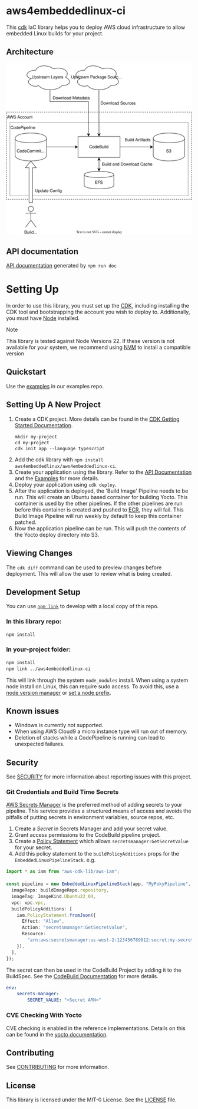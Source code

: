 # aws4embeddedlinux-ci

This [cdk](https://github.com/aws/aws-cdk) IaC library helps you to deploy AWS cloud infrastructure to allow embedded Linux builds for your project.

## Architecture
![architecture overview](images/architecture.svg "Architecture")

## API documentation
[API documentation](https://aws4embeddedlinux.github.io/aws4embeddedlinux-ci/) generated by `npm run doc`

# Setting Up
In order to use this library, you must set up the [CDK](https://docs.aws.amazon.com/cdk/v2/guide/getting_started.html), including
installing the CDK tool and bootstrapping the account you wish to deploy to. Additionally, you must have [Node](https://nodejs.org/en/) installed.

> [!NOTE]
> This library is tested against Node Versions 22. If these version is not available for your system, we recommend
> using [NVM](https://github.com/nvm-sh/nvm) to install a compatible version

## Quickstart
Use the [examples](https://github.com/aws4embeddedlinux/aws4embeddedlinux-ci-examples) in our examples repo.


## Setting Up A New Project

1. Create a CDK project. More details can be found in the [CDK Getting Started Documentation](https://docs.aws.amazon.com/cdk/v2/guide/getting_started.html).
   ```
   mkdir my-project
   cd my-project
   cdk init app --language typescript
   ```
2. Add the cdk library with `npm install aws4embeddedlinux/aws4embeddedlinux-ci`.
3. Create your application using the library. Refer to the [API Documentation](https://aws4embeddedlinux.github.io/aws4embeddedlinux-ci)
   and the [Examples](github.com/aws4embeddedlinux/aws4embeddedlinux-ci-examples) for more details.
4. Deploy your application using `cdk deploy`.
5. After the application is deployed, the 'Build Image' Pipeline needs to be run. This will create an Ubuntu based container for
   building Yocto. This container is used by the other pipelines. If the other pipelines are run before this container is created
   and pushed to [ECR](https://aws.amazon.com/ecr/), they will fail. This Build Image Pipeline will run weekly by default to keep
   this container patched.
6. Now the application pipeline can be run. This will push the contents of the Yocto deploy directory into S3.

## Viewing Changes

The `cdk diff` command can be used to preview changes before deployment. This will allow the user to review what is being created.

## Development Setup
You can use [`npm link`](https://docs.npmjs.com/cli/v10/commands/npm-link) to develop with a local copy of this repo.

### In this library repo:

```bash
npm install
```

### In your-project folder:

```bash
npm install
npm link ../aws4embeddedlinux-ci
```

This will link through the system `node_modules` install. When using a system node install on Linux, this can require sudo access. To avoid this, use
a [node version manager](https://docs.npmjs.com/downloading-and-installing-node-js-and-npm#using-a-node-version-manager-to-install-nodejs-and-npm)
or [set a node prefix](https://docs.npmjs.com/resolving-eacces-permissions-errors-when-installing-packages-globally).

## Known issues
- Windows is currently not supported.
- When using AWS Cloud9 a micro instance type will run out of memory.
- Deletion of stacks while a CodePipeline is running can lead to unexpected failures.

## Security

See [SECURITY](SECURITY.md) for more information about reporting issues with this project.

### Git Credentials and Build Time Secrets
[AWS Secrets Manager](https://docs.aws.amazon.com/secretsmanager/latest/userguide/intro.html) is the preferred method of adding secrets
to your pipeline. This service provides a structured means of access and avoids the pitfalls of putting secrets in environment variables,
source repos, etc.

1. Create a _Secret_ in Secrets Manager and add your secret value.
1. Grant access permissions to the CodeBuild pipeline project.
11. Create a [Policy Statement](https://docs.aws.amazon.com/cdk/api/v2/docs/aws-cdk-lib.aws_iam.PolicyStatement.html) which allows `secretsmanager:GetSecretValue` for your secret.
11. Add this policy statement to the `buildPolicyAdditions` props for the `EmbeddedLinuxPipelineStack`. e.g.

```typescript
import * as iam from "aws-cdk-lib/aws-iam";

const pipeline = new EmbeddedLinuxPipelineStack(app, "MyPokyPipeline", {
  imageRepo: buildImageRepo.repository,
  imageTag: ImageKind.Ubuntu22_04,
  vpc: vpc.vpc,
  buildPolicyAdditions: [
    iam.PolicyStatement.fromJson({
      Effect: "Allow",
      Action: "secretsmanager:GetSecretValue",
      Resource:
        "arn:aws:secretsmanager:us-west-2:123456789012:secret:my-secret-??????",
    }),
  ],
});
 ```

The secret can then be used in the CodeBuild Project by adding it to the BuildSpec. See
the [CodeBuild Documentation](https://docs.aws.amazon.com/codebuild/latest/userguide/build-spec-ref.html) for more details.

```yaml
env:
    secrets-manager:
        SECRET_VALUE: "<Secret ARN>"
```

### CVE Checking With Yocto

CVE checking is enabled in the reference implementations. Details on this can be found in
the [yocto documentation](https://docs.yoctoproject.org/4.0.13/singleindex.html#checking-for-vulnerabilities).

## Contributing

See [CONTRIBUTING](CONTRIBUTING.md) for more information.

## License

This library is licensed under the MIT-0 License. See the [LICENSE](LICENSE) file.
